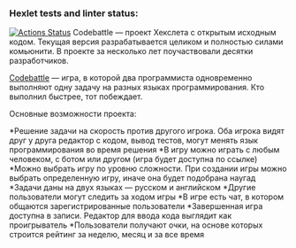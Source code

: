 ### Hexlet tests and linter status:
[![Actions Status](https://github.com/Talishechka/qa-engineer-project-85/actions/workflows/hexlet-check.yml/badge.svg)](https://github.com/Talishechka/qa-engineer-project-85/actions)
Codebattle — проект Хекслета с открытым исходным кодом. Текущая версия разрабатывается целиком и полностью силами комьюнити. В проекте за несколько лет поучаствовали десятки разработчиков.

[Codebattle](https://codebattle.hexlet.io/) — игра, в которой два программиста одновременно выполняют одну задачу на разных языках программирования. Кто выполнил быстрее, тот побеждает.

Основные возможности проекта:

  *Решение задачи на скорость против другого игрока. Оба игрока видят друг у друга редактор с кодом, вывод тестов, могут менять язык программирования во время решения
  *В игру можно играть с любым человеком, с ботом или другом (игра будет доступна по ссылке)
  *Можно выбрать игру по уровню сложности. При создании игры можно выбрать определенную игру, иначе она будет подобрана наугад
  *Задачи даны на двух языках — русском и английском
  *Другие пользователи могут следить за ходом игры
  *В игре есть чат, в котором общаются зарегистрированные пользователи
  *Завершенная игра доступна в записи. Редактор для ввода кода выглядит как проигрыватель
  *Пользователи получают очки, на основе которых строится рейтинг за неделю, месяц и за все время
